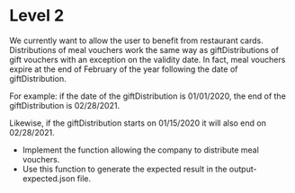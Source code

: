 # Level 2

We currently want to allow the user to benefit from restaurant cards. Distributions of meal vouchers work the same way
as giftDistributions of gift vouchers with an exception on the validity date. In fact, meal vouchers expire at the end
of February of the year following the date of giftDistribution.

For example: if the date of the giftDistribution is 01/01/2020, the end of the giftDistribution is 02/28/2021.

Likewise, if the giftDistribution starts on 01/15/2020 it will also end on 02/28/2021.

- Implement the function allowing the company to distribute meal vouchers.
- Use this function to generate the expected result in the output-expected.json file.